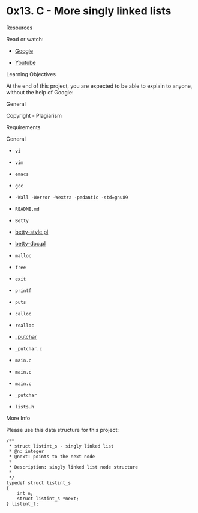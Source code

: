 # 0x13. C - More singly linked lists

Resources

Read or watch:

- [Google](/rltoken/2-7-eVuWcPutbXf6YZZgiA)



- [Youtube](/rltoken/wVWwl86ufLMsXeAigpxllg)



Learning Objectives

At the end of this project, you are expected to be able to explain to anyone, without the help of Google:

General

Copyright - Plagiarism

Requirements

General

- ```vi```



- ```vim```



- ```emacs```



- ```gcc```



- ```-Wall -Werror -Wextra -pedantic -std=gnu89```



- ```README.md```



- ```Betty```



- [betty-style.pl](https://github.com/alx-tools/Betty/blob/master/betty-style.pl)



- [betty-doc.pl](https://github.com/alx-tools/Betty/blob/master/betty-doc.pl)



- ```malloc```



- ```free```



- ```exit```



- ```printf```



- ```puts```



- ```calloc```



- ```realloc```



- [_putchar](https://github.com/alx-tools/_putchar.c/blob/master/_putchar.c)



- ```_putchar.c```



- ```main.c```



- ```main.c```



- ```main.c```



- ```_putchar```



- ```lists.h```



More Info

Please use this data structure for this project:

```
/**
 * struct listint_s - singly linked list
 * @n: integer
 * @next: points to the next node
 *
 * Description: singly linked list node structure
 * 
 */
typedef struct listint_s
{
    int n;
    struct listint_s *next;
} listint_t;
```

